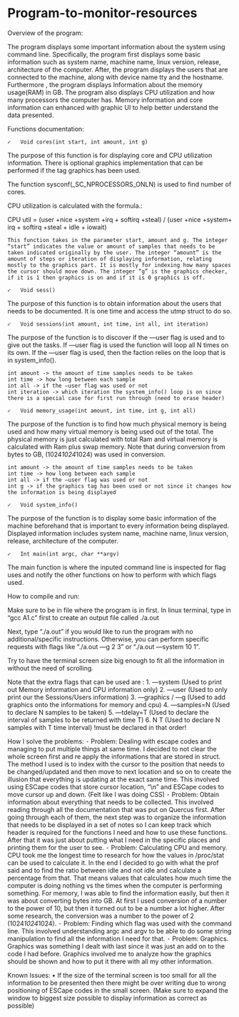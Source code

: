 # Program-to-monitor-resources


Overview of the program:

The program displays some important information about the system using command line. Specifically, the program first displays some basic information such as system name, machine name, linux version, release, architecture of the computer. After, the program displays the users that are connected to the machine, along with device name tty and the hostname. Furthermore , the program displays
Information about the memory usage(RAM) in GB. The program also displays CPU utilization and how many processors the computer has. Memory information and core information can enhanced with graphic UI to help better understand the data presented.

Functions documentation:

	✓	Void cores(int start, int amount, int g)

The purpose of this function is for displaying core and CPU utilization information. There is optional graphics implementation that can be performed if the tag graphics has been used.

The function sysconf(_SC_NPROCESSORS_ONLN) is used to find number of cores.


CPU utilization is calculated with the formula.:

CPU util = (user +nice +system +irq + softirq +steal) / (user +nice +system+ irq + softirq +steal + idle + iowait)

	This function takes in the parameter start, amount and g. The integer “start” indicates the value or amount of samples that needs to be taken indicated originally by the user. The integer “amount” is the amount of steps or iteration of displaying information, relating mostly to the graphics part. It is mostly for indexing how many spaces the cursor should move down. The integer “g” is the graphics checker, if it is 1 then graphics is on and if it is 0 graphics is off.
 
	✓	Void sess()

The purpose of this function is to obtain information about the users that needs to be documented. It is one time and access the utmp struct to do so.

	✓	Void sessions(int amount, int time, int all, int iteration)
The purpose of the function is to discover if the —user flag is used and to give out the tasks. If —user flag is used the function will loop all N times on its own. If the —user flag is used, then the faction relies on the loop that is in system_info().

	int amount -> the amount of time samples needs to be taken
	int time -> how long between each sample
	int all -> if the —user flag was used or not
	int iteration -> which iteration the system_info() loop is on since there is a special case for first run through (need to erase header)

	✓	Void memory_usage(int amount, int time, int g, int all)
The purpose of the function is to find how much physical memory is being used and how many virtual memory is being used out of the total. The physical memory is just calculated with total Ram and virtual memory is calculated with Ram plus swap memory. Note that during conversion from bytes to GB, (1024*1024*1024) was used in conversion.

	int amount -> the amount of time samples needs to be taken
	int time -> how long between each sample
	int all -> if the —user flag was used or not
	int g -> if the graphics tag has been used or not since it changes how the information is being displayed 

	✓	Void system_info()
The purpose of the function is to display some basic information of the machine beforehand that is important to every information being displayed. Displayed information includes system name, machine name, linux version, release, architecture of the computer.

	✓	Int main(int argc, char **argv)
The main function is where the inputed command line is inspected for flag uses and notify the other functions on how to perform with which flags used. 

How to compile and run:

Make sure to be in file where the program is in first.
In linux terminal, type in “gcc A1.c” first to create an output file called ./a.out

Next, type “./a.out” if you would like to run the program with no additional/specific instructions. Otherwise, you can perform 
specific requests with flags like “./a.out —g 2 3” or “./a.out —system 10 1”. 

Try to have the terminal screen size big enough to fit all the information in without the need of scrolling.
 
Note that the extra flags that can be used are : 
	1.	—system  		(Used to print out Memory information and CPU information only)
	2.	—user			(Used to only print our the Sessions/Users information)
	3.	—graphics / —g	(Used to add graphics onto the informations for memory and cpu)
	4.	—samples=N		(Used to declare N samples to be taken)
	5.	—tdelay=T		(Used to declare the interval of samples to be returned with time T)
	6.	N T				(Used to declare N samples with T time interval) !must be declared in that order!
									


How I solve the problems:
	⁃	Problem: Dealing with escape codes and managing to put multiple things at same time. I decided to not clear the whole screen first and re apply the informations that are stored in struct. The method I used is to index with the cursor to the position that needs to be changed/updated and then move to next location and so on to create the illusion that everything is updating at the exact same time. This involved using ESCape codes that store cursor location, “\n” and ESCape codes to move cursor up and down. (Felt like I was doing CSS)
	⁃	Problem: Obtain information about everything that needs to be collected. This involved reading through all the documentation that was put on Quercus first. After going through each of them, the next step was to organize the information that needs to be displayed in a set of notes so I can keep track which header is required for the functions I need and how to use these functions. After that it was just about putting what I need in the specific places and printing them for the user to see.
	⁃	Problem: Calculating CPU and memory. CPU took me the longest time to research for how the values in /proc/stat can be used to calculate it. In the end I decided to go with what the prof said and to find the ratio between idle and not idle and calculate a percentage from that. That means values that calculates how much time the computer is doing nothing vs the times when the computer is performing something. For memory, I was able to find the information easily, but then it was about converting bytes into GB. At first I used conversion of a number to the power of 10, but then it turned out to be a number a lot higher. After some research, the conversion was a number to the power of 2 (1024*1024*1024).
	⁃	Problem: Finding which flag was used with the command line. This involved understanding argc and argv to be able to do some string manipulation to find all the information I need for that.
	⁃	Problem: Graphics. Graphics was something I dealt with last since it was just an add on to the code I had before. Graphics involved me to analyze how the graphics should be shown and how to put it there with all my other information.

Known Issues:
	•	If the size of the terminal screen is too small for all the information to be presented then there might be over writing due to wrong positioning of ESCape codes in the small screen. (Make sure to expand the window to biggest size possible to display information as correct as possible)
